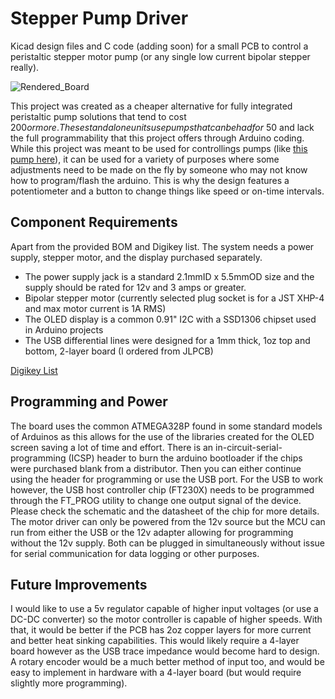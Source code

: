 # Stepper Pump Driver
Kicad design files and C code (adding soon) for a small PCB to control a peristaltic stepper motor pump (or any single low current bipolar stepper really).

![Rendered_Board](https://github.com/seandonker/Stepper_Pump_Driver/assets/121892380/bc6d3e3b-a1cf-4df6-b510-54e2f7635402)

This project was created as a cheaper alternative for fully integrated peristaltic pump solutions that tend to cost $200 or more. These stand alone units use pumps that can be had for ~$50 and lack the full programmability that this project offers through Arduino coding. While this project was meant to be used for controllings pumps (like 
[this pump here](https://www.amazon.ca/Peristaltic-Stepper-Kamoer-KPHM400-Variable/dp/B097XXJ1XD/ref=sr_1_6?crid=3FM26AUWYPZCK&keywords=peristaltic+stepper&qid=1704066873&sprefix=%2Caps%2C176&sr=8-6)), it can be used for a variety of purposes where some adjustments need to be made on the fly by someone who may not know how to program/flash the arduino. This is why the design features a potentiometer and a button to change things like speed or on-time intervals. 

Component Requirements
---------------------
Apart from the provided BOM and Digikey list. The system needs a power supply, stepper motor, and the display purchased separately. 
* The power supply jack is a standard 2.1mmID x 5.5mmOD size and the supply should be rated for 12v and 3 amps or greater. 
* Bipolar stepper motor (currently selected plug socket is for a JST XHP-4 and max motor current is 1A RMS)
* The OLED display is a common 0.91" I2C with a SSD1306 chipset used in Arduino projects
* The USB differential lines were designed for a 1mm thick, 1oz top and bottom, 2-layer board (I ordered from JLPCB)

[Digikey List](https://www.digikey.ca/en/mylists/list/M6HG9QW1PJ)

Programming and Power
---------------------
The board uses the common ATMEGA328P found in some standard models of Arduinos as this allows for the use of the libraries created for the OLED screen saving a lot of time and effort. 
There is an in-circuit-serial-programming (ICSP) header to burn the arduino bootloader if the chips were purchased blank from a distributor. Then you can either continue using the header for programming or use the USB port. For the USB to work however, the USB host controller chip (FT230X) needs to be programmed through the FT_PROG utility to change one output signal of the device. Please check the schematic and the datasheet of the chip for more details. The motor driver can only be powered from the 12v source but the MCU can run from either the USB or the 12v adapter allowing for programming without the 12v supply. Both can be plugged in simultaneously without issue for serial communication for data logging or other purposes. 

Future Improvements
------------------
I would like to use a 5v regulator capable of higher input voltages (or use a DC-DC converter) so the motor controller is capable of higher speeds. With that, it would be better if the PCB has 2oz copper layers for more current and better heat sinking capabilities. This would likely require a 4-layer board however as the USB trace impedance would become hard to design. A rotary encoder would be a much better method of input too, and would be easy to implement in hardware with a 4-layer board (but would require slightly more programming).

